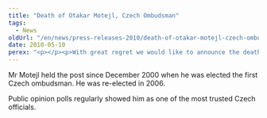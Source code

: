 ```yaml
---
title: "Death of Otakar Motejl, Czech Ombudsman"
tags:
  - News
oldUrl: "/en/news/press-releases-2010/death-of-otakar-motejl-czech-ombudsman/"
date: 2010-05-10
perex: "<p></p><p>With great regret we would like to announce the death of Mr. Otakar Motejl, Public Defender of Rights, who died suddenly after a short illness on Sunday 9 May afternoon in the University Hospital Brno-Bohunice. </p>"
---
```


<!-- imported from the old website -->

<p>Mr Motejl held the post since December 2000 when he was elected the first Czech ombudsman. He was re-elected in 2006.</p><p>Public opinion polls regularly showed him as one of the most trusted Czech officials.</p><p></p><p></p>
